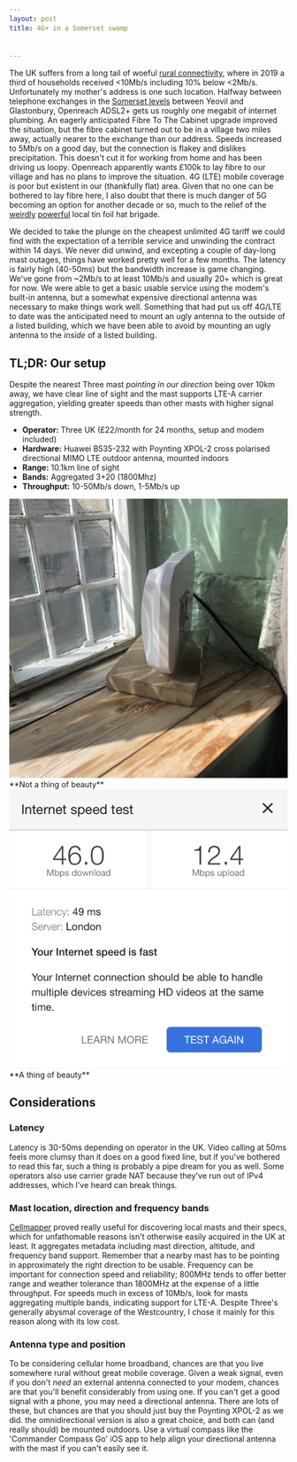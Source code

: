 ```yaml
---
layout: post
title: 4G+ in a Somerset swamp


---
```


The UK suffers from a long tail of woeful [rural connectivity](https://www.ispreview.co.uk/index.php/2020/01/farmers-survey-highlights-poor-uk-rural-mobile-and-broadband.html), where in 2019 a third of households received <10Mb/s including 10% below <2Mb/s. Unfortunately my mother's address is one such location. Halfway between telephone exchanges in the [Somerset levels](https://en.wikipedia.org/wiki/Somerset_Levels) between Yeovil and Glastonbury, Openreach ADSL2+ gets us roughly one megabit of internet plumbing. An eagerly anticipated Fibre To The Cabinet upgrade improved the situation, but the fibre cabinet turned out to be in a village two miles away, actually nearer to the exchange than our address. Speeds increased to 5Mb/s on a good day, but the connection is flakey and dislikes precipitation. This doesn't cut it for working from home and has been driving us loopy. Openreach apparently wants £100k to lay fibre to our village and has no plans to improve the situation. 4G (LTE) mobile coverage is poor but existent in our (thankfully flat) area. Given that no one can be bothered to lay fibre here, I also doubt that there is much danger of 5G becoming an option for another decade or so, much to the relief of the [weirdly](https://www.bbc.co.uk/news/technology-52848913) [powerful](https://www.bbc.co.uk/news/technology-52674949) local tin foil hat brigade.

We decided to take the plunge on the cheapest unlimited 4G tariff we could find with the expectation of a terrible service and unwinding the contract within 14 days. We never did unwind, and excepting a couple of day-long mast outages, things have worked pretty well for a few months. The latency is fairly high (40-50ms) but the bandwidth increase is game changing. We've gone from ~2Mb/s to at least 10Mb/s and usually 20+ which is great for now. We were able to get a basic usable service using the modem's built-in antenna, but a somewhat expensive directional antenna was necessary to make things work well. Something that had put us off 4G/LTE to date was the anticipated need to mount an ugly antenna to the outside of a listed building, which we have been able to avoid by mounting an ugly antenna to the *inside* of a listed building.



## TL;DR: Our setup

Despite the nearest Three mast *pointing in our direction* being over 10km away, we have clear line of sight and the mast supports LTE-A carrier aggregation, yielding greater speeds than other masts with higher signal strength.

- **Operator:** Three UK (£22/month for 24 months, setup and modem included)
- **Hardware:** Huawei B535-232 with Poynting XPOL-2 cross polarised directional MIMO LTE outdoor antenna, mounted indoors
- **Range:** 10.1km line of sight
- **Bands:** Aggregated 3+20 (1800Mhz)
- **Throughput:** 10-50Mb/s down, 1-5Mb/s up

<img src="/assets/2020-09-11/poynting.jpg" alt="Not a thing of great beauty" />
**Not a thing of beauty**

<img src="/assets/2020-09-11/speed.png" alt="Speed test" />
**A thing of beauty**


## Considerations

### Latency
Latency is 30-50ms depending on operator in the UK. Video calling at 50ms feels more clumsy than it does on a good fixed line, but if you've bothered to read this far, such a thing is probably a pipe dream for you as well. Some operators also use carrier grade NAT because they've run out of IPv4 addresses, which I've heard can break things. 

### Mast location, direction and frequency bands
[Cellmapper](https://www.cellmapper.net/map) proved really useful for discovering local masts and their specs, which for unfathomable reasons isn't otherwise easily acquired in the UK at least. It aggregates  metadata including mast direction, altitude, and frequency band support. Remember that a nearby mast has to be pointing in approximately the right direction to be usable. Frequency can be important for connection speed and reliability; 800MHz tends to offer better range and weather tolerance than 1800MHz at the expense of a little throughput. For speeds much in excess of 10Mb/s, look for masts aggregating multiple bands, indicating support for LTE-A. Despite Three's generally abysmal coverage of the Westcountry, I chose it mainly for this reason along with its low cost.

### Antenna type and position
To be considering cellular home broadband, chances are that you live somewhere rural without great mobile coverage. Given a weak signal, even if you don't *need* an external antenna connected to your modem, chances are that you'll benefit considerably from using one. If you can't get a good signal with a phone, you may need a directional antenna. There are lots of these, but chances are that you should just buy the Poynting XPOL-2 as we did. the omnidirectional version is also a great choice, and both can (and really should) be mounted outdoors. Use a virtual compass like the 'Commander Compass Go' iOS app to help align your directional antenna with the mast if you can't easily see it.
